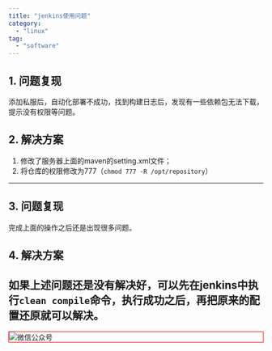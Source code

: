 ```yaml
---
title: "jenkins使用问题"
category:
  - "linux"
tag:
  - "software"
---
```


## 1. 问题复现

添加私服后，自动化部署不成功，找到构建日志后，发现有一些依赖包无法下载，提示没有权限等问题。

## 2. 解决方案

1. 修改了服务器上面的maven的setting.xml文件；
2. 将仓库的权限修改为777（`chmod 777 -R /opt/repository`）

---

## 3. 问题复现

完成上面的操作之后还是出现很多问题。

## 4. 解决方案

如果上述问题还是没有解决好，可以先在jenkins中执行`clean compile`命令，执行成功之后，再把原来的配置还原就可以解决。
---

<img style="border:1px red solid; display:block; margin:0 auto;" :src="$withBase('/qrcode.jpg')" alt="微信公众号" />

